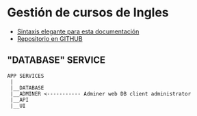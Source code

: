 # Gestión de cursos de Ingles
- [Sintaxis elegante para esta documentación](https://docs.github.com/es/github/writing-on-github/getting-started-with-writing-and-formatting-on-github/basic-writing-and-formatting-syntax)
- [Repositorio en GITHUB](https://github.com/sergioarieljuarez/ei-pp3-2022)

## "DATABASE" SERVICE

```
APP SERVICES
 |
 |__DATABASE
 |__ADMINER <----------- Adminer web DB client administrator
 |__API
 |__UI 
```
